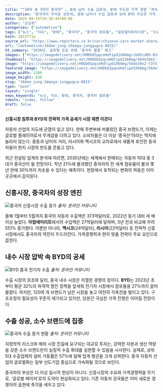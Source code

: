 ```yaml
---
title: "“10대 중 3대가 중국차” … 중동·남미 수출 급증세, BYD 주도한 가격 경쟁 ‘계속된다’"
description: "중국차의 무서운 성장세… 중동·남미서 수입 급증세 보여 BYD 주도한 가격 전쟁도 계속 중 ..."
date: 2025-08-15T19:30:44+09:00
author: "오승희"
categories: ["automotive"]
tags: ["뉴스", "이슈", "BYD", "중국차", "중국차 점유율", "글로벌자동차시장", "수출경쟁력"]
hash: 1015f71a
source_url: "https://www.reportera.co.kr/car/chinese-cars-market-share/"
url: "/automotive/10dae-jung-3daega-junggugca-0815/"
h5_summary: "2030년, 글로벌 도로 위에 ‘중국차 물결’ 예고"
images: ["https://imagedelivery.net/H9Db0IpqceHdtipd1X60mg/cb05cd09-024e-4b2c-7de3-e73745b63600/public", "https://imagedelivery.net/H9Db0IpqceHdtipd1X60mg/04005b7a-a83d-40e9-6db7-6a2f3c9a1600/public", "https://imagedelivery.net/H9Db0IpqceHdtipd1X60mg/564e39e2-f3f3-433e-9d2b-87efad876900/public", "https://imagedelivery.net/H9Db0IpqceHdtipd1X60mg/39da856f-c71b-4182-cb56-f6fa0e1fd200/public"]
thumbnail: "https://imagedelivery.net/H9Db0IpqceHdtipd1X60mg/564e39e2-f3f3-433e-9d2b-87efad876900/public"
image: "https://imagedelivery.net/H9Db0IpqceHdtipd1X60mg/564e39e2-f3f3-433e-9d2b-87efad876900/public"
featured_image: "https://imagedelivery.net/H9Db0IpqceHdtipd1X60mg/564e39e2-f3f3-433e-9d2b-87efad876900/public"
image_width: 1200
image_height: 630
slug: "10dae-jung-3daega-junggugca-0815"
type: "post"
layout: "single"
news_keywords: "뉴스, 이슈, BYD, 중국차, 중국차 점유율"
robots: "index, follow"
draft: false
---
```


**신흥시장 침투와 BYD의 전략적 가격 공세가 시장 재편 이끈다**

자동차 산업의 지도에 균열이 일고 있다. 한때 주변부에 머물렀던 중국 브랜드가, 이제는 글로벌 플레이어로서 무게감을 더하고 있다. 소비자들은 더 이상 ‘중국산’이라는 딱지에 놀라지 않는다. 중동과 남미의 거리, 러시아와 멕시코의 교차로에서 새롭게 포진한 중국차들이 현지 시장의 판도를 흔들고 있다.

최근 컨설팅 업계의 분석에 따르면, 2030년에는 세계에서 판매되는 자동차 10대 중 3대가 중국산이 될 전망이다. 작년 21%에 불과했던 중국차의 전 세계 점유율이 불과 몇 년 만에 30%까지 치솟을 수 있다는 예측이다. 현장에서 포착되는 변화의 파동은 이미 곳곳에서 감지된다.

## 신흥시장, 중국차의 성장 엔진  

![중국차 신흥시장 수출 증가](https://imagedelivery.net/H9Db0IpqceHdtipd1X60mg/04005b7a-a83d-40e9-6db7-6a2f3c9a1600/public)
*출처: 온라인 커뮤니티*

올해 1월부터 5월까지 중국의 자동차 수출액은 373억달러로, 2022년 동기 대비 세 배 이상 늘었다. **아랍에미리트**에서의 수입액은 27억달러에 달하며, 3년 전과 비교해 무려 551% 증가했다. 이뿐만 아니라, **멕시코**(24억달러), **러시아**(22억달러) 등 전략적 신흥시장에서도 중국차의 약진이 두드러진다. 가격경쟁력과 현지 맞춤 전략이 주요 요인으로 꼽힌다.

## 내수 시장 압박 속 BYD의 공세  

![BYD 중국 전기차 수출](https://imagedelivery.net/H9Db0IpqceHdtipd1X60mg/39da856f-c71b-4182-cb56-f6fa0e1fd200/public)
*출처: 온라인 커뮤니티*

수출 시장의 호조와 달리, 중국 내수 시장은 치열한 경쟁의 장이다. **BYD**는 2023년 초부터 평균 32%의 파격적 할인 정책을 앞세워 전기차 시장에서 점유율을 27%까지 끌어올렸다. 하지만, 120여 개 브랜드가 남은 시장을 놓고 여전히 각축전을 벌이고 있다. 구조조정의 필요성이 꾸준히 제기되고 있지만, 당분간 극심한 가격 전쟁은 이어질 전망이다.

## 수출 성공, 소수 브랜드에 집중  

![중국차 수출 증가 현황](https://imagedelivery.net/H9Db0IpqceHdtipd1X60mg/cb05cd09-024e-4b2c-7de3-e73745b63600/public)
*출처: 온라인 커뮤니티*

지정학적 리스크와 해외 시장 진출에 요구되는 대규모 투자는, 강력한 자본과 생산 역량을 갖춘 소수 브랜드만이 실질적 수출 확대를 실현할 수 있음을 시사한다. 실제로, 상위 5대 수출업체의 설비 가동률은 57%에 달해 업계 평균을 크게 상회한다. 중국 자동차 산업의 글로벌화는 일부 선도기업 중심으로 가속화될 것으로 보인다.

중국차의 부상은 더 이상 일시적 현상이 아니다. 신흥시장의 수요와 가격경쟁력을 무기로, ‘글로벌 메이저’로의 도약이 현실화되고 있다. 기존 자동차 강국들은 이미 새로운 경쟁자의 출현에 촉각을 세우고 있다.
